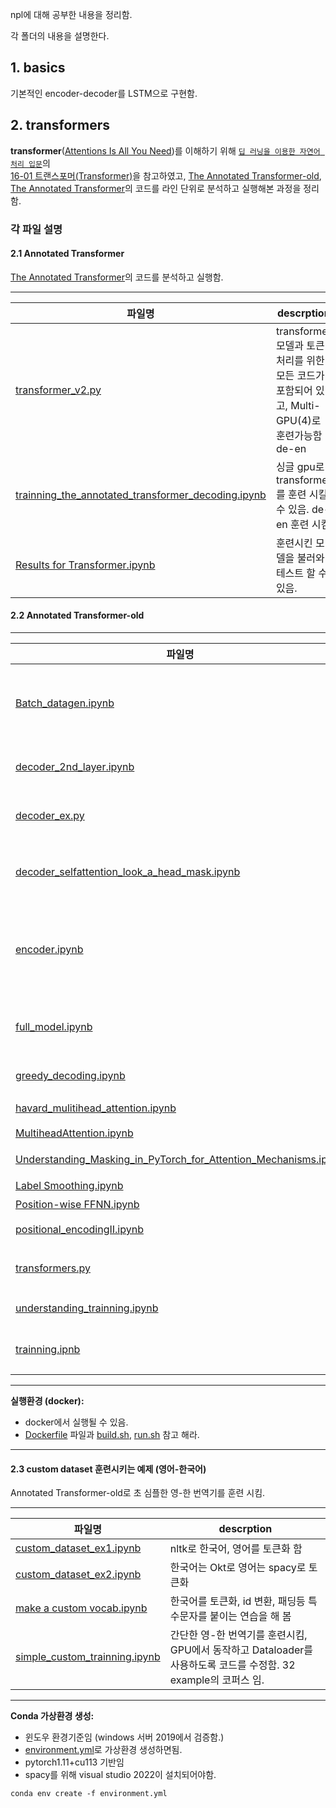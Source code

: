 
npl에 대해 공부한 내용을 정리함.

각 폴더의 내용을 설명한다. 


## 1. basics
기본적인 encoder-decoder를 LSTM으로 구현함.

## 2. transformers

**transformer**([Attentions Is All You Need](https://arxiv.org/pdf/1706.03762))를 이해하기 위해 [`딥 러닝을 이용한 자연어 처리 입문`](https://wikidocs.net/book/2155)의 <br> [16-01 트랜스포머(Transformer)](https://wikidocs.net/31379)을 참고하였고, [The Annotated Transformer-old](https://nlp.seas.harvard.edu/2018/04/03/attention.html), <br> [The Annotated Transformer](https://nlp.seas.harvard.edu/annotated-transformer/)의 코드를
라인 단위로 분석하고 실행해본 과정을 정리함.

### 각 파일 설명

#### 2.1 **Annotated Transformer**
 [The Annotated Transformer](https://nlp.seas.harvard.edu/annotated-transformer/)의 코드를 분석하고 실행함.

----------------------
| 파일명 | descrption |
|-------|-------------|
|[transformer_v2.py](./transformers/transformer_v2.py) | transformer 모델과 토큰 처리를 위한 모든 코드가 포함되어 있고, Multi-GPU(4)로 훈련가능함 de-en |
|[trainning_the_annotated_transformer_decoding.ipynb](./transformers/trainning_the_annotated_transformer_decoding.ipynb)| 싱글 gpu로 transformer를 훈련 시킬수 있음. de-en 훈련 시킴|
|[Results for Transformer.ipynb](./transformers/Results%20for%20Transformer.ipynb) | 훈련시킨 모델을 불러와 테스트 할 수 있음. |

#### 2.2 **Annotated Transformer-old**

----------------------
| 파일명 | descrption |
|-------|-------------|
|[Batch_datagen.ipynb](./transformers/Batch_datagen.ipynb)| Batch 클래스를 분석하고 사용법을 정리함, example로 훈련 시키기 위한 batch 데이터를 만듬|
|[decoder_2nd_layer.ipynb](./transformers/decoder_2nd_layer.ipynb)|디코더의 두번째 서브층인 인코더-디코더 어텐션을 분석함|
|[decoder_ex.py](./transformers/decoder_ex.py) | encoder과 decoder를 manual로 만들어 봄|
|[decoder_selfattention_look_a_head_mask.ipynb](./transformers/decoder_selfattention_look_a_head_mask.ipynb)| 디코더의 첫번째 서브층의  셀프 어텐션과 룩-어헤드 마스크를 분석|
|[encoder.ipynb](./transformers/encoder.ipynb) | 인코더만 분석함. 패딩, skip, layer normalization을 분석함. layer normalization는 논문 구현과 다름|
|[full_model.ipynb](./transformers/full_model.ipynb) | full model를 만드는 과정을 테스트와 입력 데이터를 만드는 과정 정리|
|[greedy_decoding.ipynb](./transformers/greedy_decoding.ipynb) | greed_decoding 자료 -chat-gpt|
|[havard_mulitihead_attention.ipynb](./transformers/havard_multihead_attention.ipynb) | mulitihead_attention 코드 설명|
|[MultiheadAttention.ipynb](./transformers/MultiHeadAttention.ipynb)| 다른 버전 설명|
|[Understanding_Masking_in_PyTorch_for_Attention_Mechanisms.ipynb](./transformers/Understanding_Masking_in_PyTorch_for_Attention_Mechanisms.ipynb)| 마스킹 방법들을 설명함|
|[Label Smoothing.ipynb](./transformers/Label%20Smoothing.ipynb)| Regularization 설명 |
|[Position-wise FFNN.ipynb](./transformers/Position-wise%20FFNN.ipynb)| 코드 설명 |
|[positional_encodingII.ipynb](./transformers/positional_encodingII.ipynb)| positional_encoding 설명|
|[transformers.py](./transformers/transformers.py)|Annotated Transformer-old 코드를 모아놓음|
|[understanding_trainning.ipynb](./transformers/understanding_trainning.ipynb)| 다른 pytorch 훈련법과 비교해 봄 |
|[trainning.ipnb](./transformers/training.ipynb)| 랜덤 데이터로 훈련시키고, greedy_decoding함.|

--- 
**실행환경 (docker):**   
- docker에서 실행될 수 있음.  
- [Dockerfile](./Dockers/The_Annotated_transformation/Dockerfile) 파일과 [build.sh](./Dockers/The_Annotated_transformation/build.sh), [run.sh](./Dockers/The_Annotated_transformation/run.sh) 참고 해라.

---

#### 2.3 **custom dataset 훈련시키는 예제 (영어-한국어)**  
Annotated Transformer-old로 초 심플한 영-한 번역기를 훈련 시킴.

----------------------
| 파일명 | descrption |
|-------|-------------|
|[custom_dataset_ex1.ipynb](./transformers/custom_dataset_ex1.ipynb)| nltk로 한국어, 영어를 토큰화 함|
|[custom_dataset_ex2.ipynb](./transformers/custom_dataset_ex2.ipynb)| 한국어는 Okt로   영어는 spacy로 토큰화|
|[make a custom vocab.ipynb](./transformers/make%20a%20custom%20vocab%20.ipynb) | 한국어를 토큰화, id 변환, 패딩등 특수문자를 붙이는 연습을 해 봄 |
|[simple_custom_trainning.ipynb](./transformers/simple_custom_training.ipynb)| 간단한 영-한 번역기를 훈련시킴, GPU에서 동작하고 Dataloader를 사용하도록 코드를 수정함. 32 example의 코퍼스 임.|
---

**Conda 가상환경 생성:**
- 윈도우 환경기준임 (windows 서버 2019에서 검증함.)
- [environment.yml](./Dockers/The_Annotated_transformation/environment.yml)로 
가상환경 생성하면됨.
- pytorch1.11+cu113 기반임
- spacy를 위해 visual studio 2022이 설치되어야함.
```
conda env create -f environment.yml
```

















